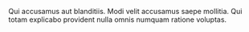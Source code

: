Qui accusamus aut blanditiis. Modi velit accusamus saepe mollitia. Qui totam explicabo provident nulla omnis numquam ratione voluptas.